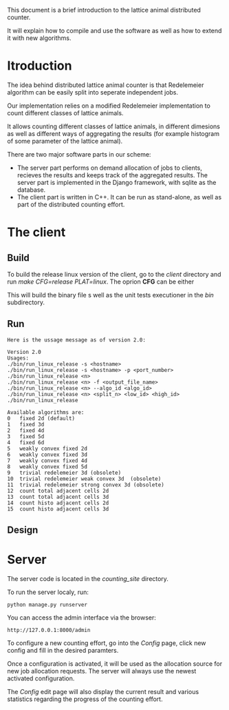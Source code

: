 This document is a brief introduction to the lattice animal distributed counter.

It will explain how to compile and use the software as well as how to extend it with new algorithms.

Itroduction
===========

The idea behind distributed lattice animal counter is that Redelemeier algorithm can be easily split into seperate independent jobs.

Our implementation relies on a modified Redelemeier implementation to count different classes of lattice animals.

It allows counting different classes of lattice animals, in different dimesions as well as different ways of aggregating the results (for example histogram of some parameter of the lattice animal).

There are two major software parts in our scheme:

* The server part performs on demand allocation of jobs to clients, recieves the results and keeps track of the aggregated results. The server part is implemented in the Django framework, with sqlite as the database.
* The client part is written in C++. It can be run as stand-alone, as well as part of the distributed counting effort.

The client 
===========

Build
-----
To build the release linux version of the client, go to the *client* directory and run *make CFG=release PLAT=linux*. The oprion **CFG** can be either

This will build the binary file s well as the unit tests executioner in the *bin* subdirectory.

Run
---
    Here is the ussage message as of version 2.0:

    Version 2.0
    Usages:
    ./bin/run_linux_release -s <hostname>
    ./bin/run_linux_release -s <hostname> -p <port_number>
    ./bin/run_linux_release <n>
    ./bin/run_linux_release <n> -f <output_file_name>
    ./bin/run_linux_release <n> --algo_id <algo_id>
    ./bin/run_linux_release <n> <split_n> <low_id> <high_id>
    ./bin/run_linux_release
    
    Available algorithms are:
    0	fixed 2d (default)
    1	fixed 3d
    2	fixed 4d
    3	fixed 5d
    4	fixed 6d
    5	weakly convex fixed 2d
    6	weakly convex fixed 3d
    7	weakly convex fixed 4d
    8	weakly convex fixed 5d
    9	trivial redelemeier 3d (obsolete)
    10	trivial redelemeier weak convex 3d  (obsolete)
    11	trivial redelemeier strong convex 3d (obsolete)
    12	count total adjacent cells 2d
    13	count total adjacent cells 3d
    14	count histo adjacent cells 2d
    15	count histo adjacent cells 3d
    


Design
-------




Server
======

The server code is located in the *counting_site* directory.

To run the server localy, run:

    python manage.py runserver

You can access the admin interface via the browser:

    http://127.0.0.1:8000/admin

To configure a new counting effort, go into the *Config* page, click new config and fill in the desired paramters.

Once a configuration is activated, it will be used as the allocation source for new job allocation requests. The server will always use the newest activated configuration.

The *Config* edit page will also display the current result and various statistics regarding the progress of the counting effort.
